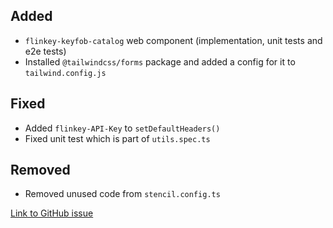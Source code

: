 ## Added

- `flinkey-keyfob-catalog` web component (implementation, unit tests and e2e tests)
- Installed `@tailwindcss/forms` package and added a config for it to `tailwind.config.js`

## Fixed

- Added `flinkey-API-Key` to `setDefaultHeaders()`
- Fixed unit test which is part of `utils.spec.ts`

## Removed

- Removed unused code from `stencil.config.ts`

[Link to GitHub issue](https://github.com/PlanBGmbH/flinkey-web-components/issues/20)